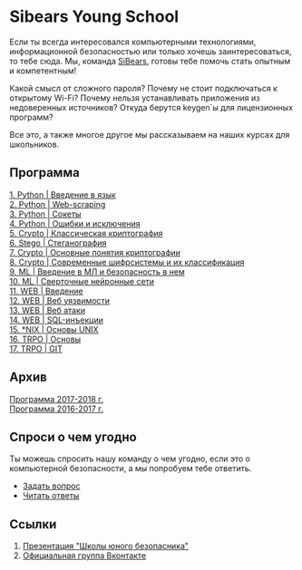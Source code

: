 # Sibears Young School

Если ты всегда интересовался компьютерными технологиями, информационной безопасностью или только хочешь заинтересоваться, то тебе сюда.
Мы, команда [SiBears]((https://vk.com/sibears_tomsk)), готовы тебе помочь стать опытным и компетентным!

Какой смысл от сложного пароля? Почему не стоит подключаться к открытому Wi-Fi? Почему нельзя устанавливать приложения из недоверенных источников? Откуда берутся keygen\`ы для лицензионных программ? 

Все это, а также многое другое мы рассказываем на наших курсах для школьников.

## Программа
[1. Python | Введение в язык](programming/l1.md)<br>
[2. Python | Web-scraping](programming/l2.md)<br>
[3. Python | Сокеты](programming/l3.md)<br>
[4. Python | Ошибки и исключения](programming/l4.md)<br>
[5. Crypto | Классическая криптография](cryptography/l1.md)<br> 
[6. Stego  | Стеганография](steganography/l1.md)<br>
[7. Crypto | Основные понятия криптографии](cryptography/l2.md)<br>
[8. Crypto | Современные шифрсистемы и их классификация](cryptography/l3.md)<br>
[9. ML | Введение в МЛ и безопасность в нем](ml/l1.md)<br>
[10. ML | Сверточные нейронные сети](ml/l2.md)<br>
[11. WEB | Введение](web/l1.md)<br>
[12. WEB | Веб уязвимости](web/l2.md)<br>
[13. WEB | Веб атаки](web/l3.md)<br>
[14. WEB | SQL-инъекции](web/l4.md)<br>
[15. *NIX | Основы UNIX](unix/l1.md)<br>
[16. TRPO | Основы](trpo/l1.md)<br>
[17. TRPO | GIT](trpo/l2.md)<br>

## Архив
[Программа 2017-2018 г.](https://github.com/sibears/school/tree/master/2017)  
[Программа 2016-2017 г.](https://github.com/sibears/school/tree/master/2016)

## Спроси о чем угодно
Ты можешь спросить нашу команду о чем угодно, если это о компьютерной безопасности, а мы попробуем тебе ответить.
* [Задать вопрос](https://github.com/sibears/school/issues)
* [Читать ответы](https://github.com/sibears/school/issues?q=is%3Aissue+is%3Aclosed+sort%3Aupdated-desc)


## Ссылки
1. [Презентация "Школы юного безопасника"](schoolctf.pdf)
2. [Официальная группа Вконтакте](https://vk.com/sibears_school)
